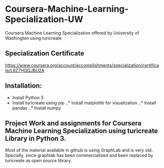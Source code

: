 # Coursera-Machine-Learning-Specialization-UW
Coursera Machine Learning Specialization offered by University of Washington using turicreate

## Specialization Certificate
<https://www.coursera.org/account/accomplishments/specialization/certificate/L6Z7HQQJBU2A>

## Installation:
- Install Python 3
- Install turicreate using pip
..* Install matplotlib for visualization
..* Install pandas
..* Install numpy

## Project Work and assignments for Coursera Machine Learning Specialization using turicreate Library in Python 3.
Most of the material available in github is using GraphLab and is very old. Specially, since graphlab has been commercialized and been replaced by turicreate as open source library.
